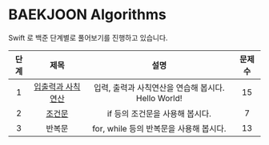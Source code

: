 # BAEKJOON Algorithms
Swift 로 백준 단계별로 풀어보기를 진행하고 있습니다.

|단계|제목|설명|문제수 |
|:---:|:---:|:---:|:---:|
|1|[입출력과 사칙연산](https://github.com/dongyoon1126/Study_algorithms/blob/main/BAEKJOON/%EC%9E%85%EC%B6%9C%EB%A0%A5%EA%B3%BC%20%EC%82%AC%EC%B9%99%EC%97%B0%EC%82%B0/%EC%9E%85%EC%B6%9C%EB%A0%A5%EA%B3%BC%20%EC%82%AC%EC%B9%99%EC%97%B0%EC%82%B0.md)|입력, 출력과 사칙연산을 연습해 봅시다. Hello World!|15|
|2|[조건문](https://github.com/dongyoon1126/Study_algorithms/blob/main/BAEKJOON/%EC%A1%B0%EA%B1%B4%EB%AC%B8/%EC%A1%B0%EA%B1%B4%EB%AC%B8.md)|if 등의 조건문을 사용해 봅시다.|7|
|3|반복문|for, while 등의 반복문을 사용해 봅시다.|13|
